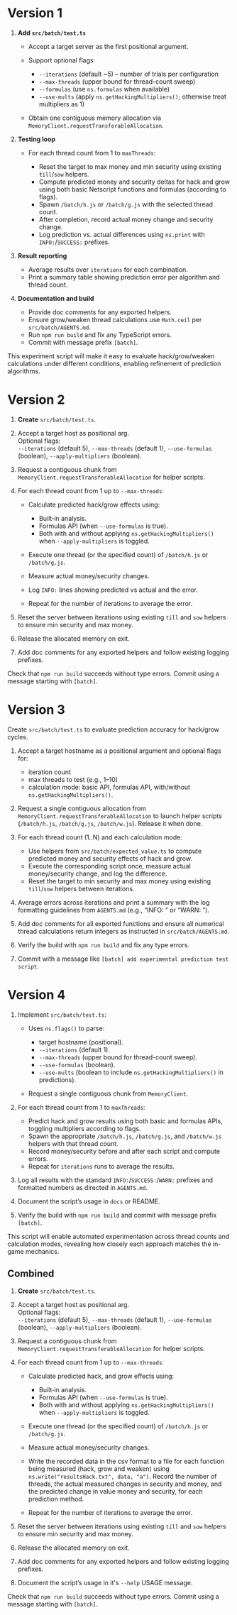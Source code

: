# Version 1

1. **Add `src/batch/test.ts`**

   * Accept a target server as the first positional argument.
   * Support optional flags:

     * `--iterations` (default ~5) – number of trials per configuration
     * `--max-threads` (upper bound for thread-count sweep)
     * `--formulas` (use `ns.formulas` when available)
     * `--use-mults` (apply `ns.getHackingMultipliers()`; otherwise treat multipliers as 1)
   * Obtain one contiguous memory allocation via `MemoryClient.requestTransferableAllocation`.

2. **Testing loop**

   * For each thread count from 1 to `maxThreads`:

     * Reset the target to max money and min security using existing `till`/`sow` helpers.
     * Compute predicted money and security deltas for hack and grow using both basic Netscript functions and formulas (according to flags).
     * Spawn `/batch/h.js` or `/batch/g.js` with the selected thread count.
     * After completion, record actual money change and security change.
     * Log prediction vs. actual differences using `ns.print` with `INFO:`/`SUCCESS:` prefixes.

3. **Result reporting**

   * Average results over `iterations` for each combination.
   * Print a summary table showing prediction error per algorithm and thread count.

4. **Documentation and build**

   * Provide doc comments for any exported helpers.
   * Ensure grow/weaken thread calculations use `Math.ceil` per `src/batch/AGENTS.md`.
   * Run `npm run build` and fix any TypeScript errors.
   * Commit with message prefix `[batch]`.

This experiment script will make it easy to evaluate hack/grow/weaken
calculations under different conditions, enabling refinement of
prediction algorithms.


# Version 2

1. **Create** `src/batch/test.ts`.
2. Accept a target host as positional arg.\
   Optional flags:\
   `--iterations` (default 5), `--max-threads` (default 1), `--use-formulas` (boolean), `--apply-multipliers` (boolean).
3. Request a contiguous chunk from `MemoryClient.requestTransferableAllocation` for helper scripts.
4. For each thread count from 1 up to `--max-threads`:

   * Calculate predicted hack/grow effects using:

     * Built‑in analysis.
     * Formulas API (when `--use-formulas` is true).
     * Both with and without applying `ns.getHackingMultipliers()` when `--apply-multipliers` is toggled.
   * Execute one thread (or the specified count) of `/batch/h.js` or `/batch/g.js`.
   * Measure actual money/security changes.
   * Log `INFO:` lines showing predicted vs actual and the error.
   * Repeat for the number of iterations to average the error.
5. Reset the server between iterations using existing `till` and `sow` helpers to ensure min security and max money.
6. Release the allocated memory on exit.
7. Add doc comments for any exported helpers and follow existing logging prefixes.

Check that `npm run build` succeeds without type errors. Commit using a message starting with `[batch]`.


# Version 3

Create `src/batch/test.ts` to evaluate prediction accuracy for hack/grow cycles.

1. Accept a target hostname as a positional argument and optional flags for:

   * iteration count
   * max threads to test (e.g., 1–10)
   * calculation mode: basic API, formulas API, with/without `ns.getHackingMultipliers()`.

2. Request a single contiguous allocation from `MemoryClient.requestTransferableAllocation` to launch helper scripts (`/batch/h.js`, `/batch/g.js`, `/batch/w.js`). Release it when done.

3. For each thread count (1..N) and each calculation mode:

   * Use helpers from `src/batch/expected_value.ts` to compute predicted money and security effects of hack and grow.
   * Execute the corresponding script once, measure actual money/security change, and log the difference.
   * Reset the target to min security and max money using existing `till`/`sow` helpers between iterations.

4. Average errors across iterations and print a summary with the log formatting guidelines from `AGENTS.md` (e.g., “INFO: ” or “WARN: ”).

5. Add doc comments for all exported functions and ensure all numerical thread calculations return integers as instructed in `src/batch/AGENTS.md`.

6. Verify the build with `npm run build` and fix any type errors.

7. Commit with a message like `[batch] add experimental prediction test script`.


# Version 4

1. Implement `src/batch/test.ts`:

   * Uses `ns.flags()` to parse:

     * target hostname (positional).
     * `--iterations` (default 1).
     * `--max-threads` (upper bound for thread-count sweep).
     * `--use-formulas` (boolean).
     * `--use-mults` (boolean to include `ns.getHackingMultipliers()` in predictions).
   * Request a single contiguous chunk from `MemoryClient`.
2. For each thread count from 1 to `maxThreads`:

   * Predict hack and grow results using both basic and formulas APIs, toggling multipliers according to flags.
   * Spawn the appropriate `/batch/h.js`, `/batch/g.js`, and `/batch/w.js` helpers with that thread count.
   * Record money/security before and after each script and compute errors.
   * Repeat for `iterations` runs to average the results.
3. Log all results with the standard `INFO:`/`SUCCESS:`/`WARN:` prefixes and formatted numbers as directed in `AGENTS.md`.
4. Document the script’s usage in `docs` or README.
5. Verify the build with `npm run build` and commit with message prefix `[batch]`.

This script will enable automated experimentation across thread counts
and calculation modes, revealing how closely each approach matches the
in-game mechanics.


## Combined

1. **Create** `src/batch/test.ts`.
2. Accept a target host as positional arg.\
   Optional flags:\
   `--iterations` (default 5), `--max-threads` (default 1), `--use-formulas` (boolean), `--apply-multipliers` (boolean).
3. Request a contiguous chunk from `MemoryClient.requestTransferableAllocation` for helper scripts.
4. For each thread count from 1 up to `--max-threads`:

   * Calculate predicted hack, and grow effects using:

     * Built‑in analysis.
     * Formulas API (when `--use-formulas` is true).
     * Both with and without applying `ns.getHackingMultipliers()` when `--apply-multipliers` is toggled.
   * Execute one thread (or the specified count) of `/batch/h.js` or `/batch/g.js`.
   * Measure actual money/security changes.
   * Write the recorded data in the csv format to a file for each
     function being measured (hack, grow and weaken) using
     `ns.write("resultsHack.txt", data, "a")`. Record the number of
     threads, the actual measured changes in security and money, and
     the predicted change in value money and security, for each
     prediction method.
   * Repeat for the number of iterations to average the error.
5. Reset the server between iterations using existing `till` and `sow` helpers to ensure min security and max money.
6. Release the allocated memory on exit.
7. Add doc comments for any exported helpers and follow existing logging prefixes.
8. Document the script’s usage in it's `--help` USAGE message.

Check that `npm run build` succeeds without type errors. Commit using a message starting with `[batch]`.
